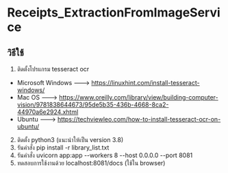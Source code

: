 # Receipts_ExtractionFromImageService
## วิธีใช้
1. ติดตั้งโปรแกรม tesseract ocr 
- Microsoft Windows ---> https://linuxhint.com/install-tesseract-windows/
- Mac OS ---> https://www.oreilly.com/library/view/building-computer-vision/9781838644673/95de5b35-436b-4668-8ca2-44970a6e2924.xhtml
- Ubuntu ---> https://techviewleo.com/how-to-install-tesseract-ocr-on-ubuntu/
2. ติดตั้ง python3 (แนะนำให้เป็น version 3.8)
3. รันคำสั่ง pip install -r library_list.txt
4. รันคำสั่ง uvicorn app:app --workers 8 --host 0.0.0.0 --port 8081
5. ทดสอบการใช้งานด้วย localhost:8081/docs (ใช้ใน browser)

